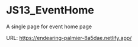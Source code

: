# JS13_EventHome
A single page for event home page


URL: https://endearing-palmier-8a5dae.netlify.app/
